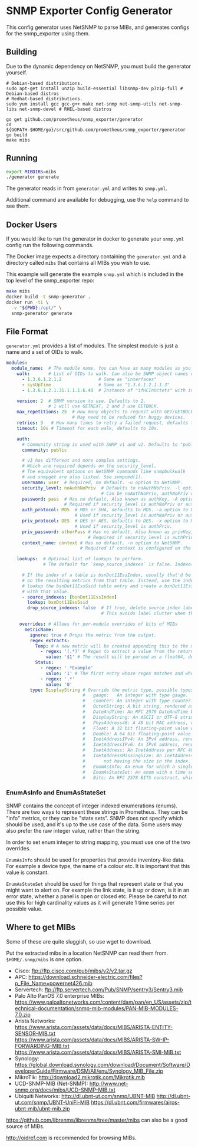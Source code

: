 
# SNMP Exporter Config Generator

This config generator uses NetSNMP to parse MIBs, and generates configs for the snmp_exporter using them.

## Building

Due to the dynamic dependency on NetSNMP, you must build the generator yourself.

```
# Debian-based distributions.
sudo apt-get install unzip build-essential libsnmp-dev p7zip-full # Debian-based distros
# Redhat-based distributions.
sudo yum install gcc gcc-g++ make net-snmp net-snmp-utils net-snmp-libs net-snmp-devel # RHEL-based distros

go get github.com/prometheus/snmp_exporter/generator
cd ${GOPATH-$HOME/go}/src/github.com/prometheus/snmp_exporter/generator
go build
make mibs
```

## Running

```sh
export MIBDIRS=mibs
./generator generate
```

The generator reads in from `generator.yml` and writes to `snmp.yml`.

Additional command are available for debugging, use the `help` command to see them.

## Docker Users

If you would like to run the generator in docker to generate your `snmp.yml` config run the following commands.

The Docker image expects a directory containing the `generator.yml` and a directory called `mibs` that contains all MIBs you wish to use.

This example will generate the example `snmp.yml` which is included in the top level of the snmp_exporter repo:
```sh
make mibs
docker build -t snmp-generator .
docker run -ti \
  -v "${PWD}:/opt/" \
  snmp-generator generate
```

## File Format

`generator.yml` provides a list of modules. The simplest module is just a name
and a set of OIDs to walk.

```yaml
modules:
  module_name:  # The module name. You can have as many modules as you want.
    walk:       # List of OIDs to walk. Can also be SNMP object names or specific instances.
      - 1.3.6.1.2.1.2              # Same as "interfaces"
      - sysUpTime                  # Same as "1.3.6.1.2.1.1.3"
      - 1.3.6.1.2.1.31.1.1.1.6.40  # Instance of "ifHCInOctets" with index "40"

    version: 2  # SNMP version to use. Defaults to 2.
                # 1 will use GETNEXT, 2 and 3 use GETBULK.
    max_repetitions: 25  # How many objects to request with GET/GETBULK, defaults to 25.
                         # May need to be reduced for buggy devices.
    retries: 3   # How many times to retry a failed request, defaults to 3.
    timeout: 10s # Timeout for each walk, defaults to 10s.

    auth:
      # Community string is used with SNMP v1 and v2. Defaults to "public".
      community: public

      # v3 has different and more complex settings.
      # Which are required depends on the security_level.
      # The equivalent options on NetSNMP commands like snmpbulkwalk
      # and snmpget are also listed. See snmpcmd(1).
      username: user  # Required, no default. -u option to NetSNMP.
      security_level: noAuthNoPriv  # Defaults to noAuthNoPriv. -l option to NetSNMP.
                                    # Can be noAuthNoPriv, authNoPriv or authPriv.
      password: pass  # Has no default. Also known as authKey, -A option to NetSNMP.
                      # Required if security_level is authNoPriv or authPriv.
      auth_protocol: MD5  # MD5 or SHA, defaults to MD5. -a option to NetSNMP.
                          # Used if security_level is authNoPriv or authPriv.
      priv_protocol: DES  # DES or AES, defaults to DES. -x option to NetSNMP.
                          # Used if security_level is authPriv.
      priv_password: otherPass # Has no default. Also known as privKey, -X option to NetSNMP.
                               # Required if security_level is authPriv.
      context_name: context # Has no default. -n option to NetSNMP.
                            # Required if context is configured on the device.

    lookups:  # Optional list of lookups to perform.
              # The default for `keep_source_indexes` is false. Indexes must be unique for this option to be used.

      # If the index of a table is bsnDot11EssIndex, usually that'd be the label
      # on the resulting metrics from that table. Instead, use the index to
      # lookup the bsnDot11EssSsid table entry and create a bsnDot11EssSsid label
      # with that value.
      - source_indexes: [bsnDot11EssIndex]
        lookup: bsnDot11EssSsid
        drop_source_indexes: false  # If true, delete source index labels for this lookup.
                                    # This avoids label clutter when the new index is unique.

     overrides: # Allows for per-module overrides of bits of MIBs
       metricName:
         ignore: true # Drops the metric from the output.
         regex_extracts:
           Temp: # A new metric will be created appending this to the metricName to become metricNameTemp.
             - regex: '(.*)' # Regex to extract a value from the returned SNMP walks's value.
               value: '$1' # The result will be parsed as a float64, defaults to $1.
           Status:
             - regex: '.*Example'
               value: '1' # The first entry whose regex matches and whose value parses wins.
             - regex: '.*'
               value: '0'
         type: DisplayString # Override the metric type, possible types are:
                             #   gauge:   An integer with type gauge.
                             #   counter: An integer with type counter.
                             #   OctetString: A bit string, rendered as 0xff34.
                             #   DateAndTime: An RFC 2579 DateAndTime byte sequence. If the device has no time zone data, UTC is used.
                             #   DisplayString: An ASCII or UTF-8 string.
                             #   PhysAddress48: A 48 bit MAC address, rendered as 00:01:02:03:04:ff.
                             #   Float: A 32 bit floating-point value with type gauge.
                             #   Double: A 64 bit floating-point value with type gauge.
                             #   InetAddressIPv4: An IPv4 address, rendered as 1.2.3.4.
                             #   InetAddressIPv6: An IPv6 address, rendered as 0102:0304:0506:0708:090A:0B0C:0D0E:0F10.
                             #   InetAddress: An InetAddress per RFC 4001. Must be preceded by an InetAddressType.
                             #   InetAddressMissingSize: An InetAddress that violates section 4.1 of RFC 4001 by
                             #       not having the size in the index. Must be preceded by an InetAddressType.
                             #   EnumAsInfo: An enum for which a single timeseries is created. Good for constant values.
                             #   EnumAsStateSet: An enum with a time series per state. Good for variable low-cardinality enums.
                             #   Bits: An RFC 2578 BITS construct, which produces a StateSet with a time series per bit.
```

### EnumAsInfo and EnumAsStateSet

SNMP contains the concept of integer indexed enumerations (enums). There are two ways
to represent these strings in Prometheus. They can be "info" metrics, or they can be
"state sets". SNMP does not specify which should be used, and it's up to the use case
of the data. Some users may also prefer the raw integer value, rather than the string.

In order to set enum integer to string mapping, you must use one of the two overrides.

`EnumAsInfo` should be used for properties that provide inventory-like data. For example
a device type, the name of a colour etc. It is important that this value is constant.

`EnumAsStateSet` should be used for things that represent state or that you might want
to alert on. For example the link state, is it up or down, is it in an error state,
whether a panel is open or closed etc. Please be careful to not use this for high
cardinality values as it will generate 1 time series per possible value.

## Where to get MIBs

Some of these are quite sluggish, so use wget to download.

Put the extracted mibs in a location NetSNMP can read them from. `$HOME/.snmp/mibs` is one option.

* Cisco: ftp://ftp.cisco.com/pub/mibs/v2/v2.tar.gz
* APC: https://download.schneider-electric.com/files?p_File_Name=powernet426.mib
* Servertech: ftp://ftp.servertech.com/Pub/SNMP/sentry3/Sentry3.mib
* Palo Alto PanOS 7.0 enterprise MIBs: https://www.paloaltonetworks.com/content/dam/pan/en_US/assets/zip/technical-documentation/snmp-mib-modules/PAN-MIB-MODULES-7.0.zip
* Arista Networks: https://www.arista.com/assets/data/docs/MIBS/ARISTA-ENTITY-SENSOR-MIB.txt
                   https://www.arista.com/assets/data/docs/MIBS/ARISTA-SW-IP-FORWARDING-MIB.txt
                   https://www.arista.com/assets/data/docs/MIBS/ARISTA-SMI-MIB.txt
* Synology: https://global.download.synology.com/download/Document/Software/DeveloperGuide/Firmware/DSM/All/enu/Synology_MIB_File.zip
* MikroTik: http://download2.mikrotik.com/Mikrotik.mib
* UCD-SNMP-MIB (Net-SNMP): http://www.net-snmp.org/docs/mibs/UCD-SNMP-MIB.txt
* Ubiquiti Networks: http://dl.ubnt-ut.com/snmp/UBNT-MIB
                     http://dl.ubnt-ut.com/snmp/UBNT-UniFi-MIB
                     https://dl.ubnt.com/firmwares/airos-ubnt-mib/ubnt-mib.zip

https://github.com/librenms/librenms/tree/master/mibs can also be a good source of MIBs.

http://oidref.com is recommended for browsing MIBs.

